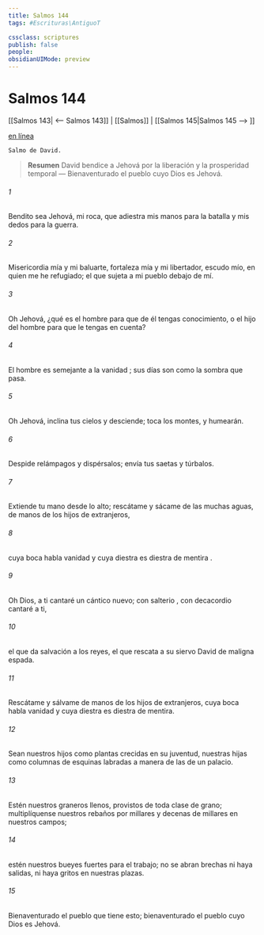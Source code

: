 ```yaml
---
title: Salmos 144
tags: #Escrituras\AntiguoT

cssclass: scriptures
publish: false
people:
obsidianUIMode: preview
---
```


# Salmos 144
[[Salmos 143| <-- Salmos 143]] | [[Salmos]] | [[Salmos 145|Salmos 145 --> ]]

[en línea](https://churchofjesuschrist.org/study/scriptures/ot/ps/144?lang=spa)

```
Salmo de David.
```

> __Resumen__
David bendice a Jehová por la liberación y la prosperidad temporal — Bienaventurado el pueblo cuyo Dios es Jehová.

###### 1 
Bendito sea Jehová, mi roca,
que adiestra mis manos para la 
batalla
y
 mis dedos para la guerra.

###### 2 
Misericordia mía y mi baluarte,
fortaleza mía y mi libertador,
escudo mío, en quien me he refugiado;
el que sujeta a mi pueblo debajo de mí.

###### 3 
Oh Jehová, ¿qué es el hombre para que de él tengas conocimiento,
o el hijo del hombre para que le tengas en cuenta?

###### 4 
El hombre es semejante a la 
vanidad
;
sus días son como la 
sombra
 que pasa.

###### 5 
Oh Jehová, inclina tus cielos y desciende;
toca los montes, y humearán.

###### 6 
Despide relámpagos y dispérsalos;
envía tus saetas y túrbalos.

###### 7 
Extiende tu mano desde lo alto;
rescátame y sácame de las muchas aguas,
de manos de los hijos de extranjeros,

###### 8 
cuya boca habla vanidad
y cuya diestra es diestra de 
mentira
.

###### 9 
Oh Dios, a ti cantaré un cántico nuevo;
con 
salterio
, con 
decacordio
 cantaré a ti,

###### 10 
el que da 
salvación
 a los reyes,
el que rescata a su siervo David de maligna espada.

###### 11 
Rescátame y sálvame de manos de los hijos de extranjeros,
cuya boca habla vanidad
y cuya diestra es diestra de mentira.

###### 12 
Sean nuestros hijos como plantas crecidas en su juventud,
nuestras hijas como columnas de esquinas labradas a manera de 
las de
 un palacio.

###### 13 
Estén nuestros graneros llenos, provistos de toda clase 
de grano;
multiplíquense nuestros rebaños por millares y decenas de millares en nuestros campos;

###### 14 
estén nuestros bueyes fuertes para el trabajo;
no se abran brechas ni haya salidas,
ni haya gritos en nuestras plazas.

###### 15 
Bienaventurado el pueblo que tiene esto;
bienaventurado el pueblo cuyo Dios es Jehová.

